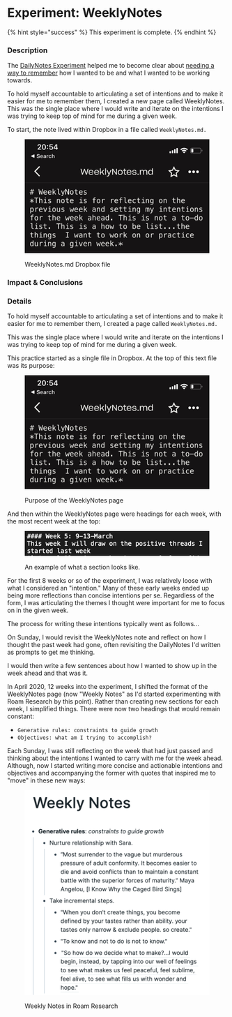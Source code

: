 # Experiment: WeeklyNotes

{% hint style="success" %}
This experiment is complete.
{% endhint %}

### Description

The [DailyNotes Experiment](experiment-dailynotes.md) helped me to become clear about [needing a way to remember](need-memory.md) how I wanted to be and what I wanted to be working towards.

To hold myself accountable to articulating a set of intentions and to make it easier for me to remember them, I created a new page called WeeklyNotes. This was the single place where I would write and iterate on the intentions I was trying to keep top of mind for me during a given week.

To start, the note lived within Dropbox in a file called `WeeklyNotes.md.`&#x20;

<figure><img src=".gitbook/assets/WeeklyNotes.jpg" alt=""><figcaption><p>WeeklyNotes.md Dropbox file</p></figcaption></figure>

### Impact & Conclusions&#x20;

### Details

To hold myself accountable to articulating a set of intentions and to make it easier for me to remember them, I created a page called `WeeklyNotes.md.`&#x20;

This was the single place where I would write and iterate on the intentions I was trying to keep top of mind for me during a given week.

This practice started as a single file in Dropbox. At the top of this text file was its purpose:

<figure><img src=".gitbook/assets/WeeklyNotes.jpg" alt=""><figcaption><p>Purpose of the WeeklyNotes page</p></figcaption></figure>

And then within the WeeklyNotes page were headings for each week, with the most recent week at the top:

<figure><img src=".gitbook/assets/Screen Shot 2022-10-27 at 9.24.37 PM (1).png" alt=""><figcaption><p>An example of what a section looks like.</p></figcaption></figure>

For the first 8 weeks or so of the experiment, I was relatively loose with what I considered an "intention." Many of these early weeks ended up being more reflections than concise intentions per se. Regardless of the form, I was articulating the themes I thought were important for me to focus on in the given week.&#x20;

The process for writing these intentions typically went as follows...

On Sunday, I would revisit the WeeklyNotes note and reflect on how I thought the past week had gone, often revisiting the DailyNotes I'd written as prompts to get me thinking.&#x20;

I would then write a few sentences about how I wanted to show up in the week ahead and that was it.

In April 2020, 12 weeks into the experiment, I shifted the format of the WeeklyNotes page (now "Weekly Notes" as I'd started experimenting with Roam Research by this point). Rather than creating new sections for each week, I simplified things. There were now two headings that would remain constant:

* `Generative rules: constraints to guide growth`&#x20;
* `Objectives: what am I trying to accomplish?`

Each Sunday, I was still reflecting on the week that had just passed and thinking about the intentions I wanted to carry with me for the week ahead. Although,  now I started writing more concise and actionable intentions and objectives and accompanying the former with quotes that inspired me to "move" in these new ways:

<figure><img src=".gitbook/assets/Screen Shot 2022-10-27 at 9.07.35 PM.png" alt=""><figcaption><p>Weekly Notes in Roam Research</p></figcaption></figure>



